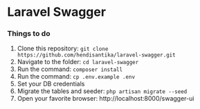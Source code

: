 # Laravel Swagger

### Things to do

1. Clone this repository: `git clone https://github.com/hendisantika/laravel-swagger.git`
2. Navigate to the folder: `cd laravel-swagger`
3. Run the command: `composer install`
4. Run the command: `cp .env.example .env`
5. Set your DB credentials
6. Migrate the tables and seeder: `php artisan migrate --seed`
7. Open your favorite browser: http://localhost:8000/swagger-ui
